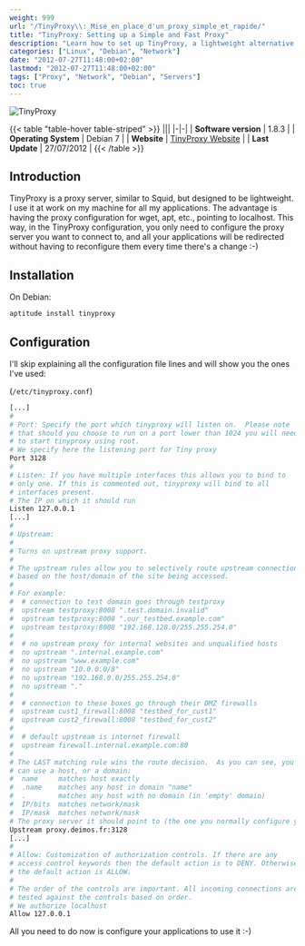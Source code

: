 ```yaml
---
weight: 999
url: "/TinyProxy\\:_Mise_en_place_d'un_proxy_simple_et_rapide/"
title: "TinyProxy: Setting up a Simple and Fast Proxy"
description: "Learn how to set up TinyProxy, a lightweight alternative to Squid that simplifies proxy configuration for all your applications."
categories: ["Linux", "Debian", "Network"]
date: "2012-07-27T11:48:00+02:00"
lastmod: "2012-07-27T11:48:00+02:00"
tags: ["Proxy", "Network", "Debian", "Servers"]
toc: true
---
```


![TinyProxy](/images/tinyproxy_logo.avif)

{{< table "table-hover table-striped" >}}
|||
|-|-|
| **Software version** | 1.8.3 |
| **Operating System** | Debian 7 |
| **Website** | [TinyProxy Website](https://banu.com/tinyproxy/) |
| **Last Update** | 27/07/2012 |
{{< /table >}}

## Introduction

TinyProxy is a proxy server, similar to Squid, but designed to be lightweight. I use it at work on my machine for all my applications. The advantage is having the proxy configuration for wget, apt, etc., pointing to localhost. This way, in the TinyProxy configuration, you only need to configure the proxy server you want to connect to, and all your applications will be redirected without having to reconfigure them every time there's a change :-)

## Installation

On Debian:

```bash
aptitude install tinyproxy
```

## Configuration

I'll skip explaining all the configuration file lines and will show you the ones I've used:

(`/etc/tinyproxy.conf`)

```bash {linenos=table,hl_lines=[7,13,51,61]}
[...]
#
# Port: Specify the port which tinyproxy will listen on.  Please note
# that should you choose to run on a port lower than 1024 you will need
# to start tinyproxy using root.
# We specify here the listening port for Tiny proxy
Port 3128
#
# Listen: If you have multiple interfaces this allows you to bind to
# only one. If this is commented out, tinyproxy will bind to all
# interfaces present.
# The IP on which it should run
Listen 127.0.0.1
[...]
#
# Upstream:
#
# Turns on upstream proxy support.
#
# The upstream rules allow you to selectively route upstream connections
# based on the host/domain of the site being accessed.
#
# For example:
#  # connection to test domain goes through testproxy
#  upstream testproxy:8008 ".test.domain.invalid"
#  upstream testproxy:8008 ".our_testbed.example.com"
#  upstream testproxy:8008 "192.168.128.0/255.255.254.0"
#
#  # no upstream proxy for internal websites and unqualified hosts
#  no upstream ".internal.example.com"
#  no upstream "www.example.com"
#  no upstream "10.0.0.0/8"
#  no upstream "192.168.0.0/255.255.254.0"
#  no upstream "."
#
#  # connection to these boxes go through their DMZ firewalls
#  upstream cust1_firewall:8008 "testbed_for_cust1"
#  upstream cust2_firewall:8008 "testbed_for_cust2"
#
#  # default upstream is internet firewall
#  upstream firewall.internal.example.com:80
#
# The LAST matching rule wins the route decision.  As you can see, you
# can use a host, or a domain:
#  name     matches host exactly
#  .name    matches any host in domain "name"
#  .        matches any host with no domain (in 'empty' domain)
#  IP/bits  matches network/mask
#  IP/mask  matches network/mask
# The proxy server it should point to (the one you normally configure your applications for)
Upstream proxy.deimos.fr:3128
[...]
#
# Allow: Customization of authorization controls. If there are any
# access control keywords then the default action is to DENY. Otherwise,
# the default action is ALLOW.
#
# The order of the controls are important. All incoming connections are
# tested against the controls based on order.
# We authorize localhost
Allow 127.0.0.1
```

All you need to do now is configure your applications to use it :-)
